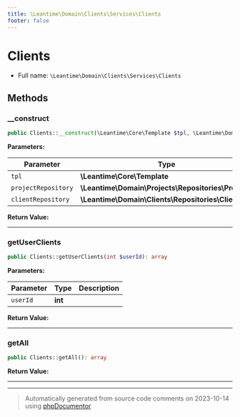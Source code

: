 ```yaml
---
title: \Leantime\Domain\Clients\Services\Clients
footer: false
---
```


# Clients





* Full name: `\Leantime\Domain\Clients\Services\Clients`



## Methods

### __construct



```php
public Clients::__construct(\Leantime\Core\Template $tpl, \Leantime\Domain\Projects\Repositories\Projects $projectRepository, \Leantime\Domain\Clients\Repositories\Clients $clientRepository): mixed
```








**Parameters:**

| Parameter | Type | Description |
|-----------|------|-------------|
| `tpl` | **\Leantime\Core\Template** |  |
| `projectRepository` | **\Leantime\Domain\Projects\Repositories\Projects** |  |
| `clientRepository` | **\Leantime\Domain\Clients\Repositories\Clients** |  |


**Return Value:**





---
### getUserClients



```php
public Clients::getUserClients(int $userId): array
```








**Parameters:**

| Parameter | Type | Description |
|-----------|------|-------------|
| `userId` | **int** |  |


**Return Value:**





---
### getAll



```php
public Clients::getAll(): array
```









**Return Value:**





---


---
> Automatically generated from source code comments on 2023-10-14 using [phpDocumentor](http://www.phpdoc.org/)
